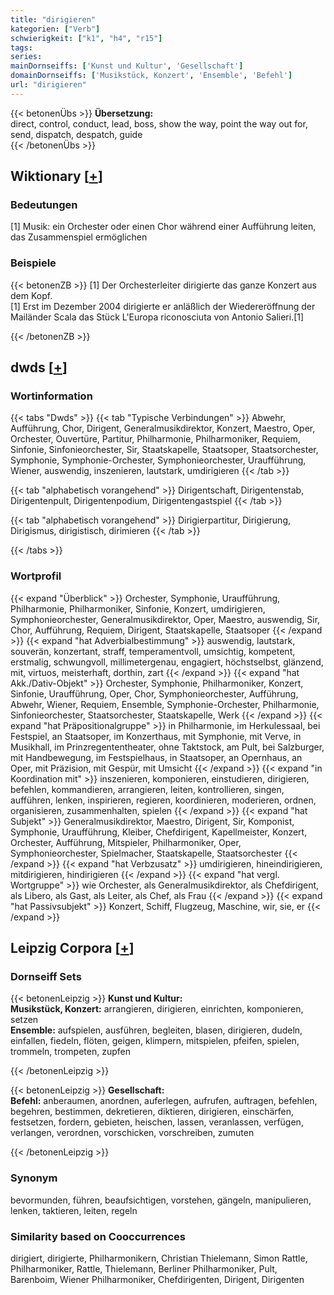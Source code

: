 ```yaml
---
title: "dirigieren"
kategorien: ["Verb"]
schwierigkeit: ["k1", "h4", "r15"]
tags:
series:
mainDornseiffs: ['Kunst und Kultur', 'Gesellschaft']
domainDornseiffs: ['Musikstück, Konzert', 'Ensemble', 'Befehl']
url: "dirigieren"
---
```


{{< betonenÜbs >}}
**Übersetzung:**  
direct, control, conduct, lead, boss, show the way, point the way out for, send, dispatch, despatch, guide  
{{< /betonenÜbs >}}

## Wiktionary [[+](https://de.wiktionary.org/wiki/dirigieren)]

### Bedeutungen
[1] Musik: ein Orchester oder einen Chor während einer Aufführung leiten, das Zusammenspiel ermöglichen  

### Beispiele
{{< betonenZB >}}
[1] Der Orchesterleiter dirigierte das ganze Konzert aus dem Kopf.  
[1] Erst im Dezember 2004 dirigierte er anläßlich der Wiedereröffnung der Mailänder Scala das Stück L'Europa riconosciuta von Antonio Salieri.[1]  

{{< /betonenZB >}}


## dwds [[+](https://www.dwds.de/wb/dirigieren)]

### Wortinformation
{{< tabs "Dwds" >}}
{{< tab "Typische Verbindungen" >}}
Abwehr, Aufführung, Chor, Dirigent, Generalmusikdirektor, Konzert, Maestro, Oper, Orchester, Ouvertüre, Partitur, Philharmonie, Philharmoniker, Requiem, Sinfonie, Sinfonieorchester, Sir, Staatskapelle, Staatsoper, Staatsorchester, Symphonie, Symphonie-Orchester, Symphonieorchester, Uraufführung, Wiener, auswendig, inszenieren, lautstark, umdirigieren
{{< /tab >}}

{{< tab "alphabetisch vorangehend" >}}
Dirigentschaft, Dirigentenstab, Dirigentenpult, Dirigentenpodium, Dirigentengastspiel
{{< /tab >}}

{{< tab "alphabetisch vorangehend" >}}
Dirigierpartitur, Dirigierung, Dirigismus, dirigistisch, dirimieren
{{< /tab >}}

{{< /tabs >}}

### Wortprofil
{{< expand "Überblick" >}} Orchester, Symphonie, Uraufführung, Philharmonie, Philharmoniker, Sinfonie, Konzert, umdirigieren, Symphonieorchester, Generalmusikdirektor, Oper, Maestro, auswendig, Sir, Chor, Aufführung, Requiem, Dirigent, Staatskapelle, Staatsoper {{< /expand >}}
{{< expand "hat Adverbialbestimmung" >}} auswendig, lautstark, souverän, konzertant, straff, temperamentvoll, umsichtig, kompetent, erstmalig, schwungvoll, millimetergenau, engagiert, höchstselbst, glänzend, mit, virtuos, meisterhaft, dorthin, zart {{< /expand >}}
{{< expand "hat Akk./Dativ-Objekt" >}} Orchester, Symphonie, Philharmoniker, Konzert, Sinfonie, Uraufführung, Oper, Chor, Symphonieorchester, Aufführung, Abwehr, Wiener, Requiem, Ensemble, Symphonie-Orchester, Philharmonie, Sinfonieorchester, Staatsorchester, Staatskapelle, Werk {{< /expand >}}
{{< expand "hat Präpositionalgruppe" >}} in Philharmonie, im Herkulessaal, bei Festspiel, an Staatsoper, im Konzerthaus, mit Symphonie, mit Verve, in Musikhall, im Prinzregententheater, ohne Taktstock, am Pult, bei Salzburger, mit Handbewegung, im Festspielhaus, in Staatsoper, an Opernhaus, an Oper, mit Präzision, mit Gespür, mit Umsicht {{< /expand >}}
{{< expand "in Koordination mit" >}} inszenieren, komponieren, einstudieren, dirigieren, befehlen, kommandieren, arrangieren, leiten, kontrollieren, singen, aufführen, lenken, inspirieren, regieren, koordinieren, moderieren, ordnen, organisieren, zusammenhalten, spielen {{< /expand >}}
{{< expand "hat Subjekt" >}} Generalmusikdirektor, Maestro, Dirigent, Sir, Komponist, Symphonie, Uraufführung, Kleiber, Chefdirigent, Kapellmeister, Konzert, Orchester, Aufführung, Mitspieler, Philharmoniker, Oper, Symphonieorchester, Spielmacher, Staatskapelle, Staatsorchester {{< /expand >}}
{{< expand "hat Verbzusatz" >}} umdirigieren, hineindirigieren, mitdirigieren, hindirigieren {{< /expand >}}
{{< expand "hat vergl. Wortgruppe" >}} wie Orchester, als Generalmusikdirektor, als Chefdirigent, als Libero, als Gast, als Leiter, als Chef, als Frau {{< /expand >}}
{{< expand "hat Passivsubjekt" >}} Konzert, Schiff, Flugzeug, Maschine, wir, sie, er {{< /expand >}}

## Leipzig Corpora [[+](https://corpora.uni-leipzig.de/en/res?word=dirigieren&corpusId=deu_newscrawl-public_2018)]

### Dornseiff Sets
{{< betonenLeipzig >}}
**Kunst und Kultur:**  
**Musikstück, Konzert:** arrangieren, dirigieren, einrichten, komponieren, setzen  
**Ensemble:** aufspielen, ausführen, begleiten, blasen, dirigieren, dudeln, einfallen, fiedeln, flöten, geigen, klimpern, mitspielen, pfeifen, spielen, trommeln, trompeten, zupfen  

{{< /betonenLeipzig >}}


{{< betonenLeipzig >}}
**Gesellschaft:**  
**Befehl:** anberaumen, anordnen, auferlegen, aufrufen, auftragen, befehlen, begehren, bestimmen, dekretieren, diktieren, dirigieren, einschärfen, festsetzen, fordern, gebieten, heischen, lassen, veranlassen, verfügen, verlangen, verordnen, vorschicken, vorschreiben, zumuten  

{{< /betonenLeipzig >}}

### Synonym
bevormunden, führen, beaufsichtigen, vorstehen, gängeln, manipulieren, lenken, taktieren, leiten, regeln


### Similarity based on Cooccurrences
dirigiert, dirigierte, Philharmonikern, Christian Thielemann, Simon Rattle, Philharmoniker, Rattle, Thielemann, Berliner Philharmoniker, Pult, Barenboim, Wiener Philharmoniker, Chefdirigenten, Dirigent, Dirigenten

